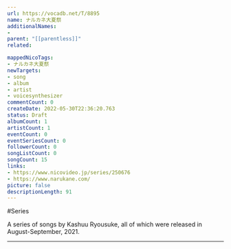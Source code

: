 ```yaml
---
url: https://vocadb.net/T/8895
name: ナルカネ大夏祭
additionalNames: 
- 
parent: "[[parentless]]"
related:

mappedNicoTags:
- ナルカネ大夏祭
newTargets:
- song
- album
- artist
- voicesynthesizer
commentCount: 0
createDate: 2022-05-30T22:36:20.763
status: Draft
albumCount: 1
artistCount: 1
eventCount: 0
eventSeriesCount: 0
followerCount: 0
songListCount: 0
songCount: 15
links: 
- https://www.nicovideo.jp/series/250676
- https://www.narukane.com/
picture: false
descriptionLength: 91
---
```


#Series

A series of songs by Kashuu Ryousuke, all of which were released in August-September, 2021.

---

